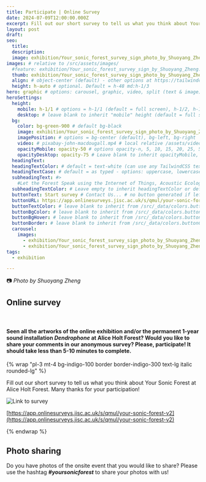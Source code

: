 ```yaml
---
title: Participate | Online Survey 
date: 2024-07-09T12:00:00.000Z
excerpt: Fill out our short survey to tell us what you think about Your Sonic Forest at Alice Holt Forest!
layout: post
draft:
seo:
  title:
  description:
  image: exhibition/Your_sonic_forest_survey_sign_photo_by_Shuoyang_Zheng.jpg
images: # relative to /src/assets/images/
  #feature: exhibition/Your_sonic_forest_survey_sign_by_Shuoyang_Zheng.jpg
  thumb: exhibition/Your_sonic_forest_survey_sign_photo_by_Shuoyang_Zheng.jpg
  align: # object-center (default) - other options at https://tailwindcss.com/docs/object-position
  height: h-auto # optional. Default = h-48 md:h-1/3
hero: graphic # options: carousel, graphic, video, split (text & image)
heroSettings:
  height:
    mobile: h-1/1 # options = h-1/1 (default = full screen), h-1/2, h-1/3, h-3/4, h-9/10, h-48 (12rem, 192px), h-56 (14rem, 224px), h-64 (16rem, 256px)
    desktop: # leave blank to inherit "mobile" height (default = full screen)
  bg:
    color: bg-green-900 # default bg-black
    image: exhibition/Your_sonic_forest_survey_sign_photo_by_Shuoyang_Zheng.jpg # relative to /assets/images/
    imagePosition: # options = bg-center (default), bg-left, bg-right
    video: # pixabay-john-macdougall.mp4 # local relative /assets/video/, or full https://... if remote?
    opacityMobile: opacity-50 # options opacity-n, 5, 10, 15, 20, 25, 50, 75, 100 (default)
    opacityDesktop: opacity-75 # Leave blank to inherit opacityMobile, use same options as opacityMobile
  headingText: 
  headingTextColor: # default = text-white (can use any TailwindCSS text-[color]-[xxx])
  headingTextCase: # default = as typed - options: uppercase, lowercase, capitalize
  subheadingText: #>
    #Let the Forest Speak using the Internet of Things, Acoustic Ecology and Creative AI<br /><span style="color:grey">AHRC-funded project (2023-25) : AH/X011585/1</span>
  subheadingTextColor: # Leave empty to inherit headingTextColor or default (text-white) or use any text-[color]-[xxx]
  buttonText: Start survey # Contact Us... # no button generated if left blank
  buttonURL: https://app.onlinesurveys.jisc.ac.uk/s/qmul/your-sonic-forest-v2 # /contact/ # full url required. Example: https://thisdomain.com/somepage/
  buttonTextColor: # leave blank to inherit from /src/_data/colors.buttonCustom or buttonDefault
  buttonBgColor: # leave blank to inherit from /src/_data/colors.buttonCustom.bg or buttonDefault.bg
  buttonBgHover: # leave blank to inherit from /src/_data/colors.buttonCustom.bgHover or buttonDefault.bgHover
  buttonBorder: # leave blank to inherit from /src/_data/colors.buttonCustom.border or buttonDefault.border
  carousel:
    images:
      - exhibition/Your_sonic_forest_survey_sign_photo_by_Shuoyang_Zheng.jpg
      - exhibition/Your_sonic_forest_survey_sign_photo_by_Shuoyang_Zheng.jpg
tags:
  - exhibition

---
```


:camera: *Photo by Shuoyang Zheng*

## Online survey

<br />

#### Seen all the artworks of the online exhibition and/or the permanent 1-year sound installation *Dendrophone* at Alice Holt Forest? Would you like to share your comments in our anonymous survey? Please, participate! It should take less than 5-10 minutes to complete.

{% wrap "pl-3 mt-4 bg-indigo-100 border border-indigo-300 text-lg italic rounded-lg" %}

Fill out our short survey to tell us what you think about Your Sonic Forest at Alice Holt Forest. Many thanks for your participation!

<img class="h-48 rounded-lg mt-2 mr-2 mb-4" src="/assets/images/exhibition/thumbnail_survey-v2-qr-code.png" alt="Link to survey">

[https://app.onlinesurveys.jisc.ac.uk/s/qmul/your-sonic-forest-v2](https://app.onlinesurveys.jisc.ac.uk/s/qmul/your-sonic-forest-v2) 

{% endwrap %}

## Photo sharing

Do you have photos of the onsite event that you would like to share? Please use the hashtag ***#yoursonicforest*** to share your photos with us!







